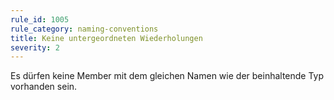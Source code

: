 ```yaml
---
rule_id: 1005
rule_category: naming-conventions
title: Keine untergeordneten Wiederholungen
severity: 2
---
```

Es dürfen keine Member mit dem gleichen Namen wie der beinhaltende Typ vorhanden sein.
